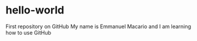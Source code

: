 # hello-world
First repository on GitHub
My name is Emmanuel Macario and I am learning how to use GitHub
